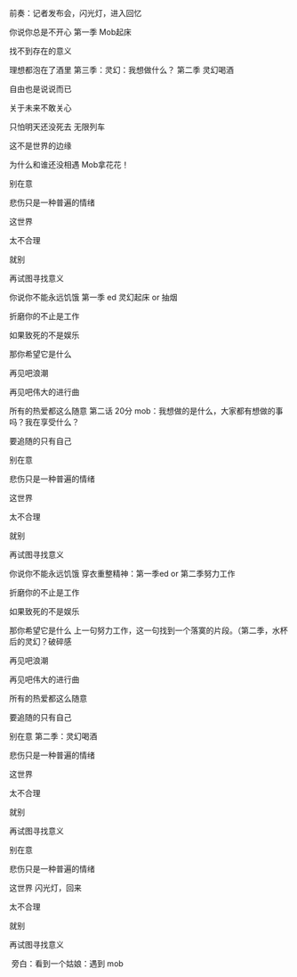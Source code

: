 前奏：记者发布会，闪光灯，进入回忆

你说你总是不开心					第一季 Mob起床

找不到存在的意义					

理想都泡在了酒里					第三季：灵幻：我想做什么？  第二季 灵幻喝酒

自由也是说说而已

关于未来不敢关心					

只怕明天还没死去					无限列车

这不是世界的边缘					

为什么和谁还没相遇				Mob拿花花！

别在意

悲伤只是一种普遍的情绪

这世界

太不合理

就别

再试图寻找意义

你说你不能永远饥饿					第一季 ed 灵幻起床 or 抽烟

折磨你的不止是工作

如果致死的不是娱乐		

那你希望它是什么

再见吧浪潮

再见吧伟大的进行曲

所有的热爱都这么随意							第二话 20分 mob：我想做的是什么，大家都有想做的事吗？我在享受什么？

要追随的只有自己

别在意

悲伤只是一种普遍的情绪

这世界

太不合理

就别

再试图寻找意义										

你说你不能永远饥饿				穿衣重整精神：第一季ed  or   第二季努力工作

折磨你的不止是工作

如果致死的不是娱乐

那你希望它是什么					上一句努力工作，这一句找到一个落寞的片段。（第二季，水杯后的灵幻？破碎感

再见吧浪潮

再见吧伟大的进行曲

所有的热爱都这么随意

要追随的只有自己

别在意										第二季：灵幻喝酒

悲伤只是一种普遍的情绪

这世界

太不合理

就别

再试图寻找意义

别在意

悲伤只是一种普遍的情绪

这世界										闪光灯，回来

太不合理

就别

再试图寻找意义



​									旁白：看到一个姑娘：遇到 mob